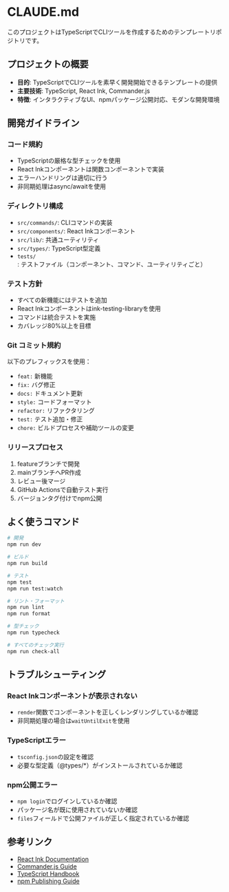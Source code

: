 # CLAUDE.md

このプロジェクトはTypeScriptでCLIツールを作成するためのテンプレートリポジトリです。

## プロジェクトの概要

- **目的**: TypeScriptでCLIツールを素早く開発開始できるテンプレートの提供
- **主要技術**: TypeScript, React Ink, Commander.js
- **特徴**: インタラクティブなUI、npmパッケージ公開対応、モダンな開発環境

## 開発ガイドライン

### コード規約

- TypeScriptの厳格な型チェックを使用
- React Inkコンポーネントは関数コンポーネントで実装
- エラーハンドリングは適切に行う
- 非同期処理はasync/awaitを使用

### ディレクトリ構成

- `src/commands/`: CLIコマンドの実装
- `src/components/`: React Inkコンポーネント
- `src/lib/`: 共通ユーティリティ
- `src/types/`: TypeScript型定義
- `tests/`: テストファイル（コンポーネント、コマンド、ユーティリティごと）

### テスト方針

- すべての新機能にはテストを追加
- React Inkコンポーネントはink-testing-libraryを使用
- コマンドは統合テストを実施
- カバレッジ80%以上を目標

### Git コミット規約

以下のプレフィックスを使用：
- `feat:` 新機能
- `fix:` バグ修正
- `docs:` ドキュメント更新
- `style:` コードフォーマット
- `refactor:` リファクタリング
- `test:` テスト追加・修正
- `chore:` ビルドプロセスや補助ツールの変更

### リリースプロセス

1. featureブランチで開発
2. mainブランチへPR作成
3. レビュー後マージ
4. GitHub Actionsで自動テスト実行
5. バージョンタグ付けでnpm公開

## よく使うコマンド

```bash
# 開発
npm run dev

# ビルド
npm run build

# テスト
npm test
npm run test:watch

# リント・フォーマット
npm run lint
npm run format

# 型チェック
npm run typecheck

# すべてのチェック実行
npm run check-all
```

## トラブルシューティング

### React Inkコンポーネントが表示されない
- `render`関数でコンポーネントを正しくレンダリングしているか確認
- 非同期処理の場合は`waitUntilExit`を使用

### TypeScriptエラー
- `tsconfig.json`の設定を確認
- 必要な型定義（@types/*）がインストールされているか確認

### npm公開エラー
- `npm login`でログインしているか確認
- パッケージ名が既に使用されていないか確認
- `files`フィールドで公開ファイルが正しく指定されているか確認

## 参考リンク

- [React Ink Documentation](https://github.com/vadimdemedes/ink)
- [Commander.js Guide](https://github.com/tj/commander.js)
- [TypeScript Handbook](https://www.typescriptlang.org/docs/)
- [npm Publishing Guide](https://docs.npmjs.com/cli/v7/commands/npm-publish)